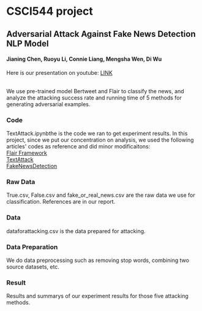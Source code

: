 # CSCI544 project

## Adversarial Attack Against Fake News Detection NLP Model

#### Jianing Chen, Ruoyu Li, Connie Liang, Mengsha Wen, Di Wu

Here is our presentation on youtube: [LINK](https://youtu.be/2Vs-euPTrc0)

<br/>We use pre-trained model Bertweet and Flair to classify the news, and analyze the attacking success rate and running time of 5 methods for generating adversarial examples.

### Code
 TextAttack.ipynbthe is the code we ran to get experiment results. In this project, since we put our concentration on analysis, we used the following articles' codes as reference and did minor modificaitons:
 <br/>[Flair Framework](https://github.com/flairNLP/flair)
 <br/>[TextAttack](https://github.com/QData/TextAttack)
 <br/>[FakeNewsDetection](https://github.com/nicolaischneider/FakeNewsDetectionVulnerability)

### Raw Data
 True.csv, False.csv and fake_or_real_news.csv are the raw data we use for classification. References are in our report.

### Data
 dataforattacking.csv is the data prepared for attacking.
 
### Data Preparation
 We do data preprocessing such as removing stop words, combining two source datasets, etc. 

### Result
 Results and summarys of our experiment results for those five attacking methods.


